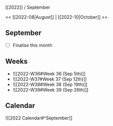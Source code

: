 [[2022]] / September

<<  [[2022-08|August]]   |  [[2022-10|October]]  >>︎

## September
- [ ] Finalise this month


## Weeks
- ![[2022-W36#Week 36 (Sep 5th)]]
- ![[2022-W37#Week 37 (Sep 12th)]]
- ![[2022-W38#Week 38 (Sep 19th)]]
- ![[2022-W39#Week 39 (Sep 26th)]]

## Calendar
![[2022 Calendar#^September]]
